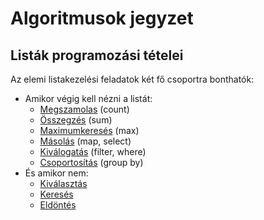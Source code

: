# Algoritmusok jegyzet

## Listák programozási tételei

Az elemi listakezelési feladatok két fő csoportra bonthatók:

- Amikor végig kell nézni a listát: 
    - [Megszamolas](elemi_programozasi_tetelek/megszamolas/) (count)
    - [Összegzés](elemi_programozasi_tetelek/osszegzes/) (sum)
    - [Maximumkeresés](elemi_programozasi_tetelek/maximumkereses/) (max)
    - [Másolás](elemi_programozasi_tetelek/masolas/) (map, select)
    - [Kiválogatás](elemi_programozasi_tetelek/kivalogatas/) (filter, where)
    - [Csoportosítás](elemi_programozasi_tetelek/csoportositas/) (group by)
- És amikor nem: 
    - [Kiválasztás](elemi_programozasi_tetelek/kivalasztas/)
    - [Keresés](elemi_programozasi_tetelek/kereses/)
    - [Eldöntés](elemi_programozasi_tetelek/kereses/) 
